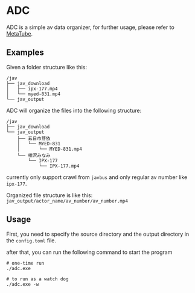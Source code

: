 # ADC

ADC is a simple av data organizer, for further usage, please refer to [MetaTube](https://metatube-community.github.io/wiki/).

## Examples

Given a folder structure like this:

```
/jav
├── jav_download
│   ├── ipx-177.mp4
│   └── myed-831.mp4
└── jav_output
```

ADC will organize the files into the following structure:

```
/jav
├── jav_download
└── jav_output
    ├── 五日市芽依
    │   └── MYED-831
    │       └── MYED-831.mp4
    └── 相沢みなみ
        └── IPX-177
            └── IPX-177.mp4
```

currently only support crawl from `javbus` and only regular av number like `ipx-177`.

Organized file structure is like this: `jav_output/actor_name/av_number/av_number.mp4`

## Usage

First, you need to specify the source directory and the output directory in the `config.toml` file.

after that, you can run the following command to start the program

```
# one-time run
./adc.exe 

# to run as a watch dog
./adc.exe -w
```